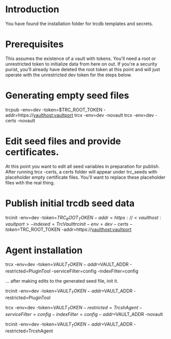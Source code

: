 # Introduction 
You have found the installation folder for trcdb templates and secrets.

# Prerequisites
This assumes the existence of a vault with tokens.  You'll need a root or unrestricted token to initialize data
from here on out.  If you're a security purist, you'll already have deleted the root token at this point and
will just operate with the unrestricted dev token for the steps below.

# Generating empty seed files
trcpub -env=dev -token=$TRC_ROOT_TOKEN -addr=https://<vaulthost:vaultport>
trcx -env=dev -novault
trcx -env=dev -certs -novault

# Edit seed files and provide certificates.
At this point you want to edit all seed variables in preparation for publish.
After running trcx -certs, a certs folder will appear under trc_seeds with placeholder empty certificate files.
You'll want to replace these placeholder files with the real thing.

# Publish initial trcdb seed data
trcinit -env=dev -token=$TRC_ROOT_TOKEN -addr=https://<vaulthost:vaultport> -indexed=TrcVault
trcinit -env=dev -certs -token=$TRC_ROOT_TOKEN -addr=https://<vaulthost:vaultport>

# Agent installation
trcx -env=dev -token=$VAULT_TOKEN -addr=$VAULT_ADDR -restricted=PluginTool -serviceFilter=config -indexFilter=config

... after making edits to the generated seed file, init it.

trcinit -env=dev -token=$VAULT_TOKEN -addr=$VAULT_ADDR -restricted=PluginTool

trcx -env=dev -token=$VAULT_TOKEN -restricted=TrcshAgent -serviceFilter=config -indexFilter=config -addr=$VAULT_ADDR -novault

trcinit -env=dev -token=$VAULT_TOKEN -addr=$VAULT_ADDR -restricted=TrcshAgent
